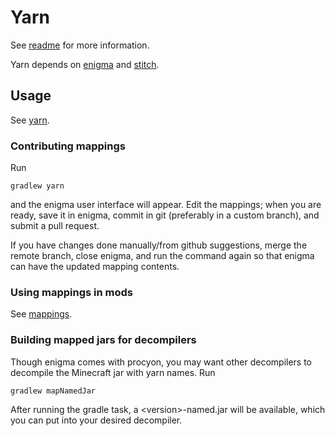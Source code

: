# Yarn

See [readme](https://github.com/FabricMC/yarn/#yarn) for more
information.

Yarn depends on [enigma](../enigma.md) and [stitch](../stitch.md).

## Usage

See [yarn](../Documentation/yarn.md).

### Contributing mappings

Run

    gradlew yarn

and the enigma user interface will appear. Edit the mappings; when you
are ready, save it in enigma, commit in git (preferably in a custom
branch), and submit a pull request.

If you have changes done manually/from github suggestions, merge the
remote branch, close enigma, and run the command again so that enigma
can have the updated mapping contents.

### Using mappings in mods

See [mappings](../Documentation/mappings.md).

### Building mapped jars for decompilers

Though enigma comes with procyon, you may want other decompilers to
decompile the Minecraft jar with yarn names. Run

    gradlew mapNamedJar

After running the gradle task, a \<version\>-named.jar will be
available, which you can put into your desired decompiler.
